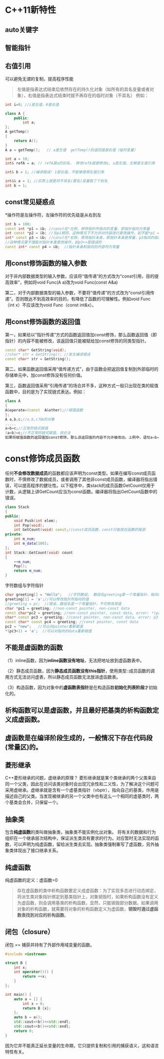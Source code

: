 # C++11新特性
## auto关键字
## 智能指针
## 右值引用
可以避免无谓的复制，提高程序性能
> 左值是指表达式结束后依然存在的持久化对象（如所有的具名变量或者对象），右值是指表达式结束时就不再存在的临时对象（不具名）
例如：
```c++
int i=0; //i是左值，0是右值

class A {
    public:
        int a;
};
A getTemp()
{
    return A();
}
A a = getTemp();   // a是左值  getTemp()的返回值是右值（临时变量）

int a = 10; 
int& refA = a; // refA是a的别名， 修改refA就是修改a, a是左值，左移是左值引用

int& b = 1; //编译错误! 1是右值，不能够使用左值引用

int&& a = 1; //实质上就是将不具名(匿名)变量取了个别名
int b = 1;
```

## const常见疑惑点
*操作符是左操作符，左操作符的优先级是从右到左
```c++
int b = 100;
const int *p1 = &b; //const在*左侧，修饰指针所指向的变量，即指针指向为常量
int const *p2 = &b; //与p1相同，这种情况下不允许对内容进行更改操作，如不能*p1 = 3;
int* const p3 = &b; //const在*右侧，修饰指针本身，即指针本身是常量，p3指向的指针本身是常量，但指针指向的内容不是常量
//这种情况夏不饿能对指针本身更改操作，如p3++是错误的
const int* const p4 = &b;  //指针本身和指向的内容均为常量
```
## 用const修饰函数的输入参数
对于非内部数据类型的输入参数，应该将“值传递”的方式改为“const引用，目的提高效率”，例如将void Func(A a)改为void Func(const A&a)

第二，对于内部数据类型的输入参数，不要将“值传递”的方式改为“const引用传递”。否则既达不到高效率的目的，有降低了函数的可理解性。例如void Func（int x）不应该改为void Func（const int&x）。

## 用const修饰函数的返回值
第一，如果给以“指针传递”方式的函数返回值加const修饰，那么函数返回值（即指针）的内容不能被修改，该返回值只能被赋给加const修饰的同类型指针。
```c++
const char* GetString(void);
//char* str = GetString(); //发生编译错误
const char* str = GetString(); 
```

第二，如果函数返回值采用“值传递方式”，由于函数会把返回值复制到外部临时的存储单元中，加const修饰没有任何价值。

第三，函数返回值采用“引用传递”的场合并不多，这种方式一般只出现在类的赋值函数中，目的是为了实现链式表达。例如：
```c++
class A
{
A&operate=(const  A&other);//赋值函数
};
A a,b,c;//a,b,c为A的对象
.....
a=b=c;//正常的链式赋值
(a=b)=c;//不正常的链式赋值，但合法
如果将赋值函数的返回值加const修饰，那么该返回值的内容不允许被改动。上例中，语句a=b=c仍然正确，但是语句（a=b）=c则是非法的。
```

# const修饰成员函数
任何**不会修改数据成员**的函数都应该声明为const类型。如果在编写const成员函数时，不慎修改了数据成员，或者调用了其他非const成员函数，编译器将指出错误，可以提高程序的健壮性。以下程序中，类stack的成员函数GetCount仅用于计数，从逻辑上讲GetCount应当为const函数。编译器将指出GetCount函数中的错误。
```c++
class Stack
{
public:
    void Push(int elem);
    int Pop(void);
    int GetCount(void) const;//const成员函数，const只能放在函数的尾部
private:
    int m_num;
    int m_data[100];
};
int Stack::GetCount(void) count
{
    ++m_num;
    Pop();
    return m_num;
}
```
字符数组与字符指针
```c++
char greeting[] = "Hello";   //字符数组， 数组名greeting是一个常量指针，指向的位置不变，都是数组第一个元素的位置
greeting[1] = 'a';//可以修改指针所指向的值
//greeting = pc;  //错误，数组名是一个常量指针，不可修改其值
char *pc1 = greeting; //non-const pointer, non-const data
const char*pc2 = greeting; //non-const pointer, const data, error: *(p2+1) = 'a';
char* const pc3 = greeting; //const pointer, non-const data, error: p3 = "new";
const char* const pc4 = greeting; //const pointer, const data
pc2 = "new";   //可以对pointer重新赋值
*(pc3+1) = 'a';  //可以对指向的data重新赋值
```

## 不能是虚函数的函数
（1）inline函数，因为**inline函数没有地址**，无法把地址放到虚函数表中。

（2）静态成员函数，因为**静态成员函数没有this指针**，使用类型::成员函数的调用方式无法访问虚表，所以静态成员函数无法放进虚函数表。

（3）构造函数，因为对象中的**虚函数表指针**是在构造函数**初始化列表阶段**才初始化的。

## 析构函数可以是虚函数，并且最好把基类的析构函数定义成虚函数。

## 虚函数是在编译阶段生成的，一般情况下存在代码段(常量区)的。

## 菱形继承
C++菱形继承的问题，虚继承的原理？
菱形继承就是某个类继承的两个父类来自同一个父类，因此在访问该类对象时会出现冗余性和二义性，为了解决这个问题可采用虚继承。虚继承就是含有一个虚基类指针（vbptr），指向自己的基类，作用是描述自己的父类。当发现被继承的另一个父类中也有这么一个相同的虚基类时，两个基类会合并，只保留一个。

## 抽象类
包含**纯虚函数**的类叫做抽象类，抽象类不能实例化出对象。
将有关的数据和行为组织在一个继承层次结构中，保证派生类具有要求的行为。对应暂时无法实现的函数，可以声明为纯虚函数，留给派生类去实现。抽象类强制重写了虚函数，另外抽象类体现出了接口继承关系。

## 纯虚函数
纯虚函数的定义：虚函数=0
> 存在虚函数的类中析构函数要定义成虚函数：为了实现多态进行动态绑定，将派生类对象指针绑定到基类指针上，对象销毁时，如果析构函数没有定义为虚函数，则会调用基类的析构函数，显然，只能销毁部分数据。如果调用对象的析构函数，就需要将对象的析构函数定义为虚函数，**销毁时通过虚函数表找到对应的析构函数**。

## 闭包（closure）
闭包 == 捕获并持有了外部作用域变量的函数。
```c++
#include <iostream>

struct B {
    int x;
    int operator()() {
        return ++x;
    }
};

int main() {
    auto a = [] {
        int x = 0;
        return B {x};
    };
    auto b = a();
    std::cout<<b()<<std::endl;
    std::cout<<b()<<std::endl;
    return 0;
}
```
因为它并不能真正延长变量的生命期，它只提供复制和引用的捕获语义，这和语言特性有关。